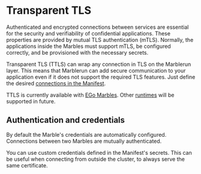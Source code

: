 # Transparent TLS

Authenticated and encrypted connections between services are essential for the security and verifiability of confidential applications. These properties are provided by mutual TLS authentication (mTLS). Normally, the applications inside the Marbles must support mTLS, be configured correctly, and be provisioned with the necessary secrets.

Transparent TLS (TTLS) can wrap any connection in TLS on the Marblerun layer. This means that Marblerun can add secure communication to your application even if it does not support the required TLS features. Just define the desired [connections in the Manifest](workflows/define-manifest.md#manifesttls).

TTLS is currently available with [EGo Marbles](building-services/ego.md). Other [runtimes](features/runtimes.md) will be supported in future.

## Authentication and credentials
By default the Marble's credentials are automatically configured. Connections between two Marbles are mutually authenticated.

You can use custom credentials defined in the Manifest's secrets. This can be useful when connecting from outside the cluster, to always serve the same certificate.
